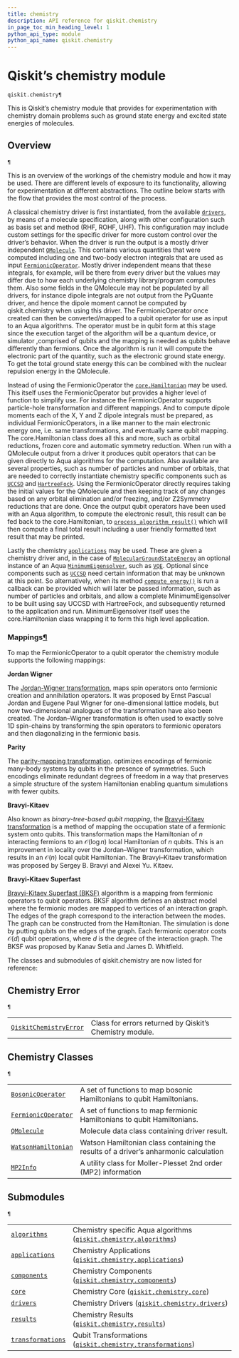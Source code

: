 ```yaml
---
title: chemistry
description: API reference for qiskit.chemistry
in_page_toc_min_heading_level: 1
python_api_type: module
python_api_name: qiskit.chemistry
---
```


<span id="module-qiskit.chemistry" />

<span id="qiskit-chemistry" />

<span id="qiskit-s-chemistry-module-qiskit-chemistry" />

# Qiskit’s chemistry module

<span id="module-qiskit.chemistry" />

`qiskit.chemistry¶`

This is Qiskit’s chemistry module that provides for experimentation with chemistry domain problems such as ground state energy and excited state energies of molecules.

## Overview

<span id="module-qiskit.chemistry" />

`¶`

This is an overview of the workings of the chemistry module and how it may be used. There are different levels of exposure to its functionality, allowing for experimentation at different abstractions. The outline below starts with the flow that provides the most control of the process.

A classical chemistry driver is first instantiated, from the available [`drivers`](qiskit.chemistry.drivers#module-qiskit.chemistry.drivers "qiskit.chemistry.drivers"), by means of a molecule specification, along with other configuration such as basis set and method (RHF, ROHF, UHF). This configuration may include custom settings for the specific driver for more custom control over the driver’s behavior. When the driver is run the output is a mostly driver independent [`QMolecule`](qiskit.chemistry.QMolecule#qiskit.chemistry.QMolecule "qiskit.chemistry.QMolecule"). This contains various quantities that were computed including one and two-body electron integrals that are used as input [`FermionicOperator`](qiskit.chemistry.FermionicOperator#qiskit.chemistry.FermionicOperator "qiskit.chemistry.FermionicOperator"). Mostly driver independent means that these integrals, for example, will be there from every driver but the values may differ due to how each underlying chemistry library/program computes them. Also some fields in the QMolecule may not be populated by all drivers, for instance dipole integrals are not output from the PyQuante driver, and hence the dipole moment cannot be computed by qiskit.chemistry when using this driver. The FermionicOperator once created can then be converted/mapped to a qubit operator for use as input to an Aqua algorithms. The operator must be in qubit form at this stage since the execution target of the algorithm will be a quantum device, or simulator ,comprised of qubits and the mapping is needed as qubits behave differently than fermions. Once the algorithm is run it will compute the electronic part of the quantity, such as the electronic ground state energy. To get the total ground state energy this can be combined with the nuclear repulsion energy in the QMolecule.

Instead of using the FermionicOperator the [`core.Hamiltonian`](qiskit.chemistry.core.Hamiltonian#qiskit.chemistry.core.Hamiltonian "qiskit.chemistry.core.Hamiltonian") may be used. This itself uses the FermionicOperator but provides a higher level of function to simplify use. For instance the FermionicOperator supports particle-hole transformation and different mappings. And to compute dipole moments each of the X, Y and Z dipole integrals must be prepared, as individual FermionicOperators, in a like manner to the main electronic energy one, i.e. same transformations, and eventually same qubit mapping. The core.Hamiltonian class does all this and more, such as orbital reductions, frozen core and automatic symmetry reduction. When run with a QMolecule output from a driver it produces qubit operators that can be given directly to Aqua algorithms for the computation. Also available are several properties, such as number of particles and number of orbitals, that are needed to correctly instantiate chemistry specific components such as [`UCCSD`](qiskit.chemistry.components.variational_forms.UCCSD#qiskit.chemistry.components.variational_forms.UCCSD "qiskit.chemistry.components.variational_forms.UCCSD") and [`HartreeFock`](qiskit.chemistry.components.initial_states.HartreeFock#qiskit.chemistry.components.initial_states.HartreeFock "qiskit.chemistry.components.initial_states.HartreeFock"). Using the FermionicOperator directly requires taking the initial values for the QMolecule and then keeping track of any changes based on any orbital elimination and/or freezing, and/or Z2Symmetry reductions that are done. Once the output qubit operators have been used with an Aqua algorithm, to compute the electronic result, this result can be fed back to the core.Hamiltonian, to [`process_algorithm_result()`](qiskit.chemistry.core.Hamiltonian#qiskit.chemistry.core.Hamiltonian.process_algorithm_result "qiskit.chemistry.core.Hamiltonian.process_algorithm_result") which will then compute a final total result including a user friendly formatted text result that may be printed.

Lastly the chemistry [`applications`](qiskit.chemistry.applications#module-qiskit.chemistry.applications "qiskit.chemistry.applications") may be used. These are given a chemistry driver and, in the case of [`MolecularGroundStateEnergy`](qiskit.chemistry.applications.MolecularGroundStateEnergy#qiskit.chemistry.applications.MolecularGroundStateEnergy "qiskit.chemistry.applications.MolecularGroundStateEnergy") an optional instance of an Aqua [`MinimumEigensolver`](qiskit.aqua.algorithms.MinimumEigensolver#qiskit.aqua.algorithms.MinimumEigensolver "qiskit.aqua.algorithms.MinimumEigensolver"), such as [`VQE`](qiskit.aqua.algorithms.VQE#qiskit.aqua.algorithms.VQE "qiskit.aqua.algorithms.VQE"). Optional since components such as [`UCCSD`](qiskit.chemistry.components.variational_forms.UCCSD#qiskit.chemistry.components.variational_forms.UCCSD "qiskit.chemistry.components.variational_forms.UCCSD") need certain information that may be unknown at this point. So alternatively, when its method [`compute_energy()`](qiskit.chemistry.applications.MolecularGroundStateEnergy#qiskit.chemistry.applications.MolecularGroundStateEnergy.compute_energy "qiskit.chemistry.applications.MolecularGroundStateEnergy.compute_energy") is run a callback can be provided which will later be passed information, such as number of particles and orbitals, and allow a complete MinimumEigensolver to be built using say UCCSD with HartreeFock, and subsequently returned to the application and run. MinimumEigensolver itself uses the core.Hamiltonian class wrapping it to form this high level application.

### Mappings[¶](#mappings "Permalink to this headline")

To map the FermionicOperator to a qubit operator the chemistry module supports the following mappings:

**Jordan Wigner**

The [Jordan-Wigner transformation](https://rd.springer.com/article/10.1007%2FBF01331938), maps spin operators onto fermionic creation and annihilation operators. It was proposed by Ernst Pascual Jordan and Eugene Paul Wigner for one-dimensional lattice models, but now two-dimensional analogues of the transformation have also been created. The Jordan–Wigner transformation is often used to exactly solve 1D spin-chains by transforming the spin operators to fermionic operators and then diagonalizing in the fermionic basis.

**Parity**

The [parity-mapping transformation](https://arxiv.org/abs/1701.08213). optimizes encodings of fermionic many-body systems by qubits in the presence of symmetries. Such encodings eliminate redundant degrees of freedom in a way that preserves a simple structure of the system Hamiltonian enabling quantum simulations with fewer qubits.

**Bravyi-Kitaev**

Also known as *binary-tree-based qubit mapping*, the [Bravyi-Kitaev transformation](https://www.sciencedirect.com/science/article/pii/S0003491602962548) is a method of mapping the occupation state of a fermionic system onto qubits. This transformation maps the Hamiltonian of $n$ interacting fermions to an $\mathcal{O}(\log n)$ local Hamiltonian of $n$ qubits. This is an improvement in locality over the Jordan–Wigner transformation, which results in an $\mathcal{O}(n)$ local qubit Hamiltonian. The Bravyi–Kitaev transformation was proposed by Sergey B. Bravyi and Alexei Yu. Kitaev.

**Bravyi-Kitaev Superfast**

[Bravyi-Kitaev Superfast (BKSF)](https://aip.scitation.org/doi/10.1063/1.5019371) algorithm is a mapping from fermionic operators to qubit operators. BKSF algorithm defines an abstract model where the fermionic modes are mapped to vertices of an interaction graph. The edges of the graph correspond to the interaction between the modes. The graph can be constructed from the Hamiltonian. The simulation is done by putting qubits on the edges of the graph. Each fermionic operator costs $\mathcal{O}(d)$ qubit operations, where $d$ is the degree of the interaction graph. The BKSF was proposed by Kanav Setia and James D. Whitfield.

The classes and submodules of qiskit.chemistry are now listed for reference:

## Chemistry Error

<span id="module-qiskit.chemistry" />

`¶`

|                                                                                                                                               |                                                         |
| --------------------------------------------------------------------------------------------------------------------------------------------- | ------------------------------------------------------- |
| [`QiskitChemistryError`](qiskit.chemistry.QiskitChemistryError#qiskit.chemistry.QiskitChemistryError "qiskit.chemistry.QiskitChemistryError") | Class for errors returned by Qiskit’s Chemistry module. |

## Chemistry Classes

<span id="module-qiskit.chemistry" />

`¶`

|                                                                                                                                   |                                                                                      |
| --------------------------------------------------------------------------------------------------------------------------------- | ------------------------------------------------------------------------------------ |
| [`BosonicOperator`](qiskit.chemistry.BosonicOperator#qiskit.chemistry.BosonicOperator "qiskit.chemistry.BosonicOperator")         | A set of functions to map bosonic Hamiltonians to qubit Hamiltonians.                |
| [`FermionicOperator`](qiskit.chemistry.FermionicOperator#qiskit.chemistry.FermionicOperator "qiskit.chemistry.FermionicOperator") | A set of functions to map fermionic Hamiltonians to qubit Hamiltonians.              |
| [`QMolecule`](qiskit.chemistry.QMolecule#qiskit.chemistry.QMolecule "qiskit.chemistry.QMolecule")                                 | Molecule data class containing driver result.                                        |
| [`WatsonHamiltonian`](qiskit.chemistry.WatsonHamiltonian#qiskit.chemistry.WatsonHamiltonian "qiskit.chemistry.WatsonHamiltonian") | Watson Hamiltonian class containing the results of a driver’s anharmonic calculation |
| [`MP2Info`](qiskit.chemistry.MP2Info#qiskit.chemistry.MP2Info "qiskit.chemistry.MP2Info")                                         | A utility class for Moller-Plesset 2nd order (MP2) information                       |

## Submodules

<span id="module-qiskit.chemistry" />

`¶`

|                                                                                                                                  |                                                                                                                                                                           |
| -------------------------------------------------------------------------------------------------------------------------------- | ------------------------------------------------------------------------------------------------------------------------------------------------------------------------- |
| [`algorithms`](qiskit.chemistry.algorithms#module-qiskit.chemistry.algorithms "qiskit.chemistry.algorithms")                     | Chemistry specific Aqua algorithms ([`qiskit.chemistry.algorithms`](qiskit.chemistry.algorithms#module-qiskit.chemistry.algorithms "qiskit.chemistry.algorithms"))        |
| [`applications`](qiskit.chemistry.applications#module-qiskit.chemistry.applications "qiskit.chemistry.applications")             | Chemistry Applications ([`qiskit.chemistry.applications`](qiskit.chemistry.applications#module-qiskit.chemistry.applications "qiskit.chemistry.applications"))            |
| [`components`](qiskit.chemistry.components#module-qiskit.chemistry.components "qiskit.chemistry.components")                     | Chemistry Components ([`qiskit.chemistry.components`](qiskit.chemistry.components#module-qiskit.chemistry.components "qiskit.chemistry.components"))                      |
| [`core`](qiskit.chemistry.core#module-qiskit.chemistry.core "qiskit.chemistry.core")                                             | Chemistry Core ([`qiskit.chemistry.core`](qiskit.chemistry.core#module-qiskit.chemistry.core "qiskit.chemistry.core"))                                                    |
| [`drivers`](qiskit.chemistry.drivers#module-qiskit.chemistry.drivers "qiskit.chemistry.drivers")                                 | Chemistry Drivers ([`qiskit.chemistry.drivers`](qiskit.chemistry.drivers#module-qiskit.chemistry.drivers "qiskit.chemistry.drivers"))                                     |
| [`results`](qiskit.chemistry.results#module-qiskit.chemistry.results "qiskit.chemistry.results")                                 | Chemistry Results ([`qiskit.chemistry.results`](qiskit.chemistry.results#module-qiskit.chemistry.results "qiskit.chemistry.results"))                                     |
| [`transformations`](qiskit.chemistry.transformations#module-qiskit.chemistry.transformations "qiskit.chemistry.transformations") | Qubit Transformations ([`qiskit.chemistry.transformations`](qiskit.chemistry.transformations#module-qiskit.chemistry.transformations "qiskit.chemistry.transformations")) |

